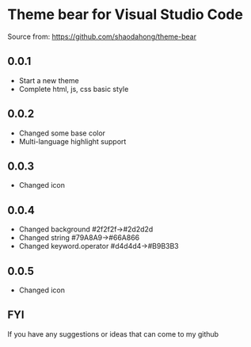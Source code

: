 # Theme bear for Visual Studio Code

Source from: https://github.com/shaodahong/theme-bear

## 0.0.1
- Start a new theme
- Complete html, js, css basic style

## 0.0.2
- Changed some base color
- Multi-language highlight support

## 0.0.3
- Changed icon

## 0.0.4
- Changed background #2f2f2f->#2d2d2d
- Changed string #79A8A9->#66A866
- Changed keyword.operator #d4d4d4->#B9B3B3

## 0.0.5
- Changed icon

## FYI
If you have any suggestions or ideas that can come to my github
